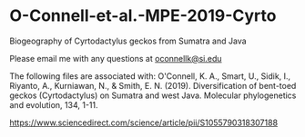 # O-Connell-et-al.-MPE-2019-Cyrto
Biogeography of Cyrtodactylus geckos from Sumatra and Java

Please email me with any questions at oconnellk@si.edu

The following files are associated with: 
O'Connell, K. A., Smart, U., Sidik, I., Riyanto, A., Kurniawan, N., & Smith, E. N. (2019). Diversification of bent-toed geckos (Cyrtodactylus) on Sumatra and west Java. Molecular phylogenetics and evolution, 134, 1-11.

https://www.sciencedirect.com/science/article/pii/S1055790318307188
